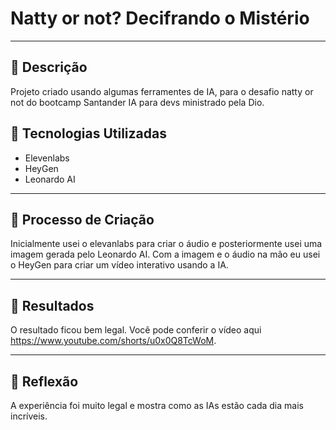 # Natty or not? Decifrando o Mistério

---

## 📒 Descrição
Projeto criado usando algumas ferramentes de IA, para o desafio natty or not do bootcamp Santander IA para devs ministrado pela Dio.

## 🤖 Tecnologias Utilizadas
* Elevenlabs
* HeyGen
* Leonardo AI

---

## 🧐 Processo de Criação
Inicialmente usei o elevanlabs para criar o áudio e posteriormente usei uma imagem gerada pelo Leonardo AI. Com a imagem e o áudio na mão eu usei o HeyGen para criar um vídeo interativo usando a IA.

---

## 🚀 Resultados
O resultado ficou bem legal. Você pode conferir o vídeo aqui <https://www.youtube.com/shorts/u0x0Q8TcWoM>.

---

## 💭 Reflexão
A experiência foi muito legal e mostra como as IAs estão cada dia mais incríveis.
```
